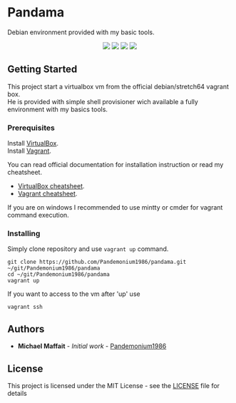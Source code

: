 # Pandama

Debian environment provided with my basic tools.  
<p align="center">
  <img src="https://img.shields.io/github/license/Pandemonium1986/pandama.svg"/>
  <img src="https://img.shields.io/github/release/Pandemonium1986/pandama.svg"/>
  <img src="https://img.shields.io/github/repo-size/Pandemonium1986/pandama.svg"/>
  <img src="https://img.shields.io/github/release-date/Pandemonium1986/pandama.svg"/>
</p>

## Getting Started

This project start a virtualbox vm from the official debian/stretch64 vagrant box.  
He is provided with simple shell provisioner wich available a fully environment with my basics tools.

### Prerequisites

Install [VirtualBox](https://www.virtualbox.org/wiki/Downloads).  
Install [Vagrant](https://www.vagrantup.com/downloads.html).  

You can read official documentation for installation instruction or read my cheatsheet.  

-   [VirtualBox cheatsheet](https://github.com/Pandemonium1986/cheatsheet/blob/master/Vagrant.md).  
-   [Vagrant cheatsheet](https://github.com/Pandemonium1986/cheatsheet/blob/master/VirtualBox.md).  

If you are on windows I recommended to use mintty or cmder for vagrant command execution.

### Installing

Simply clone repository and use `vagrant up` command.

    git clone https://github.com/Pandemonium1986/pandama.git ~/git/Pandemonium1986/pandama
    cd ~/git/Pandemonium1986/pandama
    vagrant up

If you want to access to the vm after 'up' use

    vagrant ssh

## Authors

-   **Michael Maffait** - _Initial work_ - [Pandemonium1986](https://github.com/Pandemonium1986)

## License

This project is licensed under the MIT License - see the [LICENSE](./LICENSE) file for details
